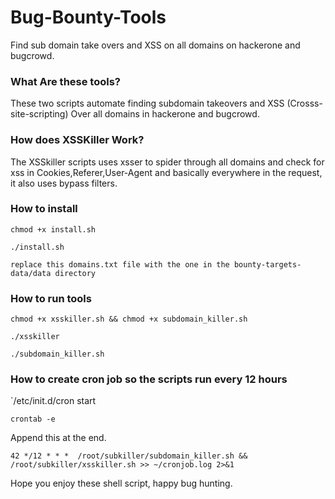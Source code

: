 # Bug-Bounty-Tools
Find sub domain take overs and XSS on all domains on hackerone and bugcrowd.

### What Are these tools?
These two scripts automate finding subdomain takeovers and XSS (Crosss-site-scripting) Over all domains in
hackerone and bugcrowd.

### How does XSSKiller Work?
The XSSkiller scripts uses xsser to spider through all domains and check for xss in Cookies,Referer,User-Agent and basically everywhere in the request, it also uses bypass filters.




### How to install
`chmod +x install.sh`

`./install.sh`

`replace this domains.txt file with the one in the bounty-targets-data/data directory`

### How to run tools
`chmod +x xsskiller.sh && chmod +x subdomain_killer.sh`

`./xsskiller`

`./subdomain_killer.sh`


### How to create cron job so the scripts run every 12 hours
`/etc/init.d/cron start

`crontab -e`

Append this at the end.

`42 */12 * * *  /root/subkiller/subdomain_killer.sh && /root/subkiller/xsskiller.sh >> ~/cronjob.log 2>&1`

Hope you enjoy these shell script, happy bug hunting.
